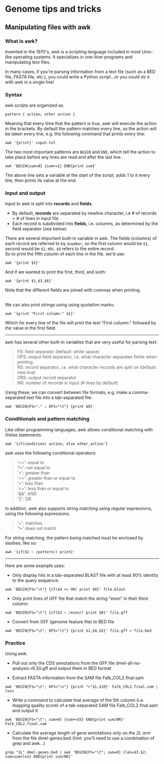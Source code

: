 # Genome tips and tricks

## Manipulating files with awk
### What is awk?

Invented in the 1970's, awk is a scripting language included in most Unix-like operating systems. It specializes in one-liner programs and manipulating text files.

In many cases, if you're parsing information from a text file (such as a BED file, FASTA file, etc.), you could write a Python script...or you could do it with awk in a single line!

### Syntax
awk scripts are organized as:

`pattern { action; other action }`

Meaning that every time that the pattern is true, awk will execute the action in the brackets. By default the pattern matches every line, so the action will be taken every line, e.g. the following command that prints every line:

`awk '{print}' input.txt`

The two most important patterns are `BEGIN` and `END`, which tell the action to take place before any lines are read and after the last line.

 `awk 'BEGIN{sum=0} {sum+=1} END{print sum}'`

 The above line sets a variable at the start of the script, adds 1 to it every line, then prints its value at the end.


### Input and output
Input to awk is split into **records** and **fields**.
- By default, **records** are separated by newline character, i.e # of records = # of lines in input file
- Each record is subdivided into **fields**, i.e. columns, as determined by the field separator (see below)

There are several important built-in variable in awk. The fields (columns) of each record are referred to by `$number`, so the first column would be `$1`, second would be `$2`, etc. `$0` refers to the entire record.<br/>
So to print the fifth column of each line in the file, we'd use:

`awk '{print $5}'`

And if we wanted to print the first, third, and sixth:

`awk '{print $1,$3,$6}'`

Note that the different fields are joined with commas when printing.
<br/>
<br/>

We can also print strings using using quotation marks:

`awk '{print "First column:" $1}'`

Which for every line of the file will print the text "First column:" followed by the value in the first field.

---
awk has several other built-in variables that are very useful for parsing text:

>FS: field separator (default: white space)<br/>
OFS: output field separator, i.e. what character separates fields when printing<br/>
RS: record separator, i.e. what character records are split on (default: new line)<br/>
ORS: output record separator<br/>
NR: number of records in input (# lines by default)

Using these, we can convert between file formats, e.g. make a comma-separated text file into a tab-separated file:

`awk 'BEGIN{FS="," ; OFS="\t"} {print $0}'`


### Conditionals and pattern matching
Like other programming languages, awk allows conditional matching with if/else statements.

`awk '{if(condition) action; else other_action'}`

awk uses the following conditional operators:

>'==': equal to  
'!=': not equal to  
'>': greater than  
'>=': greater than or equal to  
'<': less than    
'<=': less than or equal to  
'&&': AND  
'||': OR

In addition, awk also supports string matching using regular expressions, using the following expressions:

>'\~': matches  
'!~' does not match

For string matching, the pattern being matched must be enclosed by slashes, like so:

`awk '{if($1 ~ /pattern/) print}'`

---
Here are some example uses:
- Only display hits in a tab-separated BLAST file with at least 90% identity to the query sequence:

`awk 'BEGIN{FS="\t"} {if($4 >= 90) print $0}' file.blast`

- Only print lines of GFF file that match the string "exon" in their third column:

`awk 'BEGIN{FS="\t"} {if($3 ~ /exon/) print $0}' file.gff`

- Convert from GFF (genome feature file) to BED file

`awk 'BEGIN{FS="\t"; OFS="\t"} {print $1,$4,$5}' file.gff > file.bed`

### Practice
Using awk:<br/>
- Pull out only the CDS annotations from the GFF file dmel-all-no-analysis-r6.20.gff and output them in BED format

- Extract FASTA information from the SAM file Falb_COL2.final.sam

`awk 'BEGIN{FS="\t"; OFS="\n"} {print ">"$1,$10}' Falb_COL2.final.sam | less`

- Write a command to calculate that average of the 5th column (i.e. mapping quality score) of a tab-separated SAM file Falb_COL2.final.sam and output it

`awk 'BEGIN{FS="\t"; sum=0} {sum+=$5} END{print sum/NR}' Falb_COL2.final.sam `

- Calculate the average length of gene annotations *only on the 2L arm* from the file dmel-genes.bed (hint: you'll need to use a combination of grep and awk...)

`grep "2L" dmel-genes.bed | awk 'BEGIN{FS="\t"; sum=0} {len=$3-$2; sum=sum+len} END{print sum/NR}'`
